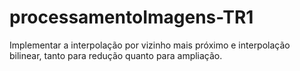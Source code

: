 # processamentoImagens-TR1
Implementar a interpolação por vizinho mais próximo e interpolação bilinear, tanto para redução quanto para ampliação.
